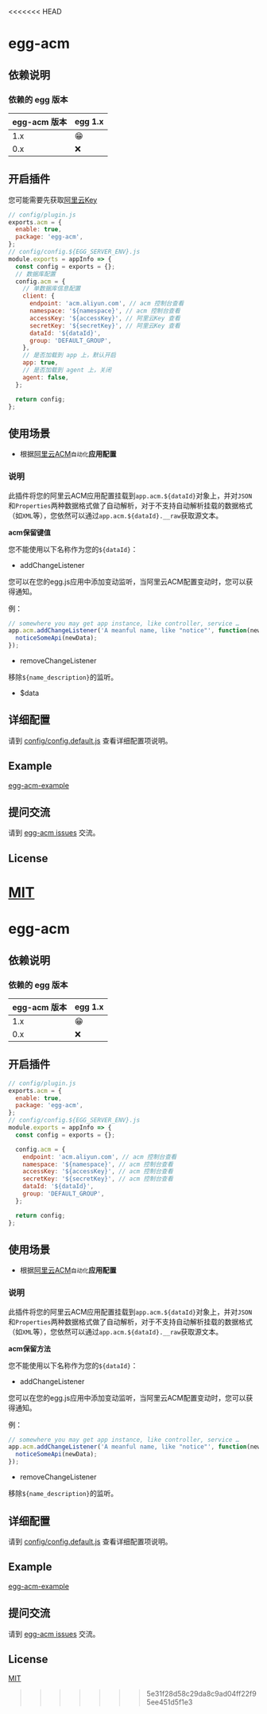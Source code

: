 <<<<<<< HEAD
# egg-acm

<!--
Description here.
-->

## 依赖说明

### 依赖的 egg 版本

egg-acm 版本 | egg 1.x
--- | ---
1.x | 😁
0.x | ❌

<!--

如果有依赖其它插件，请在这里特别说明。如

- security
- multipart

-->

## 开启插件

您可能需要先获取[阿里云Key](https://ram.console.aliyun.com)

```js
// config/plugin.js
exports.acm = {
  enable: true,
  package: 'egg-acm',
};
// config/config.${EGG_SERVER_ENV}.js
module.exports = appInfo => {
  const config = exports = {};
  // 数据库配置
  config.acm = {
    // 单数据库信息配置
    client: {
      endpoint: 'acm.aliyun.com', // acm 控制台查看
      namespace: '${namespace}', // acm 控制台查看
      accessKey: '${accessKey}', // 阿里云Key 查看
      secretKey: '${secretKey}', // 阿里云Key 查看
      dataId: '${dataId}',
      group: 'DEFAULT_GROUP',
    },
    // 是否加载到 app 上，默认开启
    app: true,
    // 是否加载到 agent 上，关闭
    agent: false,
  };

  return config;
};
```

## 使用场景

- 根据[阿里云ACM](https://acm.console.aliyun.com)`自动化`**应用配置**

### 说明

此插件将您的阿里云ACM应用配置挂载到`app.acm.${dataId}`对象上，并对`JSON`和`Properties`两种数据格式做了自动解析，对于不支持自动解析挂载的数据格式（如`XML`等），您依然可以通过`app.acm.${dataId}.__raw`获取源文本。

**acm保留键值**

您不能使用以下名称作为您的`${dataId}`：

* addChangeListener

您可以在您的egg.js应用中添加变动监听，当阿里云ACM配置变动时，您可以获得通知。

例：
``` javascript
// somewhere you may get app instance, like controller, service …
app.acm.addChangeListener('A meanful name, like "notice"', function(newData, oldData) {
  noticeSomeApi(newData);
});
```

* removeChangeListener

移除`${name_description}`的监听。

* $data

## 详细配置

请到 [config/config.default.js](config/config.default.js) 查看详细配置项说明。

## Example

[egg-acm-example](https://github.com/shuang6/egg-acm-example)

## 提问交流

请到 [egg-acm issues](https://github.com/shuang6/egg-acm/issues) 交流。

## License

[MIT](LICENSE)
=======
# egg-acm

<!--
Description here.
-->

## 依赖说明

### 依赖的 egg 版本

egg-acm 版本 | egg 1.x
--- | ---
1.x | 😁
0.x | ❌

<!--

如果有依赖其它插件，请在这里特别说明。如

- security
- multipart

-->

## 开启插件

```js
// config/plugin.js
exports.acm = {
  enable: true,
  package: 'egg-acm',
};
// config/config.${EGG_SERVER_ENV}.js
module.exports = appInfo => {
  const config = exports = {};

  config.acm = {
    endpoint: 'acm.aliyun.com', // acm 控制台查看
    namespace: '${namespace}', // acm 控制台查看
    accessKey: '${accessKey}', // acm 控制台查看
    secretKey: '${secretKey}', // acm 控制台查看
    dataId: '${dataId}',
    group: 'DEFAULT_GROUP',
  };

  return config;
};
```

## 使用场景

- 根据[阿里云ACM](https://acm.console.aliyun.com)`自动化`**应用配置**

### 说明

此插件将您的阿里云ACM应用配置挂载到`app.acm.${dataId}`对象上，并对`JSON`和`Properties`两种数据格式做了自动解析，对于不支持自动解析挂载的数据格式（如`XML`等），您依然可以通过`app.acm.${dataId}.__raw`获取源文本。

**acm保留方法**

您不能使用以下名称作为您的`${dataId}`：

* addChangeListener

您可以在您的egg.js应用中添加变动监听，当阿里云ACM配置变动时，您可以获得通知。

例：
``` javascript
// somewhere you may get app instance, like controller, service …
app.acm.addChangeListener('A meanful name, like "notice"', function(newData, oldData) {
  noticeSomeApi(newData);
});
```

* removeChangeListener

移除`${name_description}`的监听。

## 详细配置

请到 [config/config.default.js](config/config.default.js) 查看详细配置项说明。

## Example

[egg-acm-example](https://github.com/shuang6/egg-acm-example)

## 提问交流

请到 [egg-acm issues](https://github.com/shuang6/egg-acm/issues) 交流。

## License

[MIT](LICENSE)
>>>>>>> 5e31f28d58c29da8c9ad04ff22f95ee451d5f1e3
